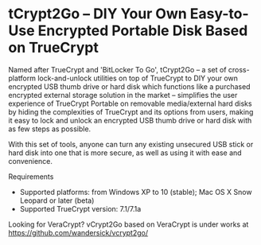 # tCrypt2Go – DIY Your Own Easy-to-Use Encrypted Portable Disk Based on TrueCrypt
Named after TrueCrypt and 'BitLocker To Go', tCrypt2Go – a set of cross-platform lock-and-unlock utilities on top of TrueCrypt to DIY your own encrypted USB thumb drive or hard disk which functions like a purchased encrypted external storage solution in the market – simplifies the user experience of TrueCrypt Portable on removable media/external hard disks by hiding the complexities of TrueCrypt and its options from users, making it easy to lock and unlock an encrypted USB thumb drive or hard disk with as few steps as possible.

With this set of tools, anyone can turn any existing unsecured USB stick or hard disk into one that is more secure, as well as using it with ease and convenience.

Requirements
* Supported platforms: from Windows XP to 10 (stable); Mac OS X Snow Leopard or later (beta)
* Supported TrueCrypt version: 7.1/7.1a

Looking for VeraCrypt? vCrypt2Go based on VeraCrypt is under works at https://github.com/wandersick/vcrypt2go/
